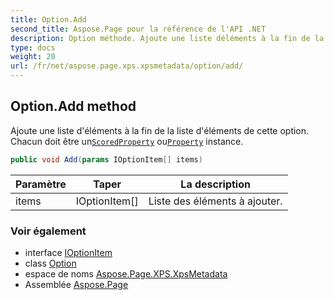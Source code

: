 ```yaml
---
title: Option.Add
second_title: Aspose.Page pour la référence de l'API .NET
description: Option méthode. Ajoute une liste déléments à la fin de la liste déléments de cette option. Chacun doit être unScoredProperty ouProperty instance.
type: docs
weight: 20
url: /fr/net/aspose.page.xps.xpsmetadata/option/add/
---
```

## Option.Add method

Ajoute une liste d'éléments à la fin de la liste d'éléments de cette option. Chacun doit être un[`ScoredProperty`](../../scoredproperty/) ou[`Property`](../../property/) instance.

```csharp
public void Add(params IOptionItem[] items)
```

| Paramètre | Taper | La description |
| --- | --- | --- |
| items | IOptionItem[] | Liste des éléments à ajouter. |

### Voir également

* interface [IOptionItem](../../ioptionitem/)
* class [Option](../)
* espace de noms [Aspose.Page.XPS.XpsMetadata](../../option/)
* Assemblée [Aspose.Page](../../../)



